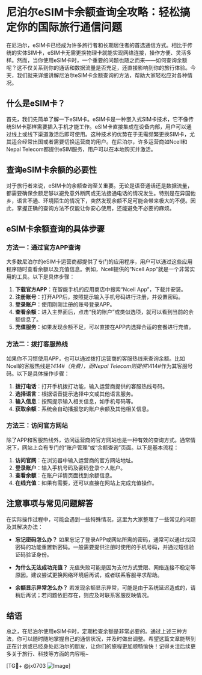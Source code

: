 # 尼泊尔eSIM卡余额查询全攻略：轻松搞定你的国际旅行通信问题

在尼泊尔，eSIM卡已经成为许多旅行者和长期居住者的首选通信方式。相比于传统的实体SIM卡，eSIM卡无需更换物理卡就能实现网络连接，操作方便、灵活多样。然而，当你使用eSIM卡时，一个重要的问题也随之而来——如何查询余额呢？这不仅关系到你的通话和数据流量是否充足，还直接影响到你的旅行体验。今天，我们就来详细讲解尼泊尔eSIM卡余额查询的方法，帮助大家轻松应对各种情况。

## 什么是eSIM卡？

首先，我们先简单了解一下eSIM卡。eSIM卡是一种嵌入式SIM卡技术，它不像传统SIM卡那样需要插入手机才能工作。eSIM卡直接集成在设备内部，用户可以通过线上或线下渠道激活后即可使用。这种技术的优势在于无需频繁更换SIM卡，尤其适合经常出国或者需要切换运营商的用户。在尼泊尔，许多运营商如Ncell和Nepal Telecom都提供eSIM服务，用户可以在本地购买并激活。

## 查询eSIM卡余额的必要性

对于旅行者来说，eSIM卡的余额查询至关重要。无论是语音通话还是数据流量，都需要确保余额足够以避免意外断网或无法接通电话的情况发生。特别是在异国他乡，语言不通、环境陌生的情况下，突然发现余额不足可能会带来极大的不便。因此，掌握正确的查询方法不仅能让你安心使用，还能避免不必要的麻烦。

## eSIM卡余额查询的具体步骤

### 方法一：通过官方APP查询

大多数尼泊尔的eSIM卡运营商都提供了专门的应用程序，用户可以通过这些应用程序随时查看余额以及充值信息。例如，Ncell提供的“Ncell App”就是一个非常实用的工具。以下是具体步骤：

1. **下载官方APP**：在智能手机的应用商店中搜索“Ncell App”，下载并安装。
2. **注册账号**：打开APP后，按照提示输入手机号码进行注册，并设置密码。
3. **登录账户**：使用刚刚注册的账号登录APP。
4. **查看余额**：进入主界面后，点击“我的账户”或类似选项，就可以看到当前的余额信息了。
5. **充值服务**：如果发现余额不足，可以直接在APP内选择合适的套餐进行充值。

### 方法二：拨打客服热线

如果你不习惯使用APP，也可以通过拨打运营商的客服热线来查询余额。比如Ncell的客服热线是*1414#（免费），而Nepal Telecom则提供*1414#作为其客服号码。以下是具体操作步骤：

1. **拨打电话**：打开手机拨打功能，输入运营商提供的客服热线号码。
2. **选择语言**：根据语音提示选择中文或其他语言服务。
3. **输入信息**：按照提示输入相关信息，如手机号码等。
4. **获取余额**：系统会自动播报您的账户余额及其他相关信息。

### 方法三：访问官方网站

除了APP和客服热线外，访问运营商的官方网站也是一种有效的查询方式。通常情况下，网站上会有专门的“账户管理”或“余额查询”页面。以下是基本流程：

1. **访问官网**：在浏览器中输入运营商的官方网站地址。
2. **登录账户**：输入手机号码及密码登录个人账户。
3. **查看余额**：在账户详情页面找到余额信息。
4. **在线充值**：如果有需要，还可以直接在网站上完成充值操作。

## 注意事项与常见问题解答

在实际操作过程中，可能会遇到一些特殊情况，这里为大家整理了一些常见的问题及其解决办法：

- **忘记密码怎么办？**
  如果忘记了登录APP或网站所需的密码，通常可以通过找回密码的功能重置新密码。一般需要提供注册时使用的手机号码，并通过短信验证码验证身份。

- **为什么无法成功充值？**
  充值失败可能是因为支付方式受限、网络连接不稳定等原因。建议尝试更换网络环境后再试，或者联系客服寻求帮助。

- **余额显示异常怎么办？**
  若发现余额显示异常，可能是由于系统延迟造成的，请稍后再试；若问题依旧存在，则应及时联系客服反映情况。

## 结语

总之，在尼泊尔使用eSIM卡时，定期检查余额是非常必要的。通过上述三种方法，你可以随时随地掌握自己的通信状况，并及时做出调整。希望这篇文章能帮到正在计划或已经身处尼泊尔的朋友，让你们的旅程更加顺畅愉快！记得关注后续更多关于旅行、科技等方面的内容哦~

[TG💪+ @jx0703 ![Image](https://github.com/user-attachments/assets/dbca1d08-cadb-493c-b0ec-ad6f7a83f270)]